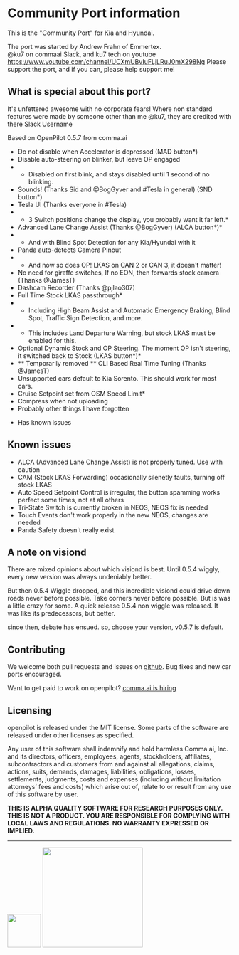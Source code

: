 Community Port information
======

This is the "Community Port" for Kia and Hyundai.

The port was started by Andrew Frahn of Emmertex.  
@ku7 on commaai Slack, and ku7 tech on youtube
https://www.youtube.com/channel/UCXmUBvIuFLjLRuJ0mX298Ng
Please support the port, and if you can, please help support me!



What is special about this port?
------

It's unfettered awesome with no corporate fears!
Where non standard features were made by someone other than me @ku7, they are credited with there Slack Username

Based on OpenPilot 0.5.7 from comma.ai

- Do not disable when Accelerator is depressed (MAD button*)
- Disable auto-steering on blinker, but leave OP engaged
- - Disabled on first blink, and stays disabled until 1 second of no blinking.
- Sounds! (Thanks Sid and @BogGyver and #Tesla in general) (SND button*)
- Tesla UI (Thanks everyone in #Tesla)
- - 3 Switch positions change the display, you probably want it far left.*
- Advanced Lane Change Assist (Thanks @BogGyver) (ALCA button*)*
- - And with Blind Spot Detection for any Kia/Hyundai with it
- Panda auto-detects Camera Pinout
- - And now so does OP!  LKAS on CAN 2 or CAN 3, it doesn't matter!
- No need for giraffe switches, If no EON, then forwards stock camera (Thanks @JamesT)
- Dashcam Recorder (Thanks @pjlao307)
- Full Time Stock LKAS passthrough*
- - Including High Beam Assist and Automatic Emergency Braking, Blind Spot, Traffic Sign Detection, and more.
- - This includes Land Departure Warning, but stock LKAS must be enabled for this.
- Optional Dynamic Stock and OP Steering.  The moment OP isn't steering, it switched back to Stock (LKAS button*)*
- ** Temporarily removed ** CLI Based Real Time Tuning (Thanks @JamesT)
- Unsupported cars default to Kia Sorento.  This should work for most cars.
- Cruise Setpoint set from OSM Speed Limit*
- Compress when not uploading
- Probably other things I have forgotten

* Has known issues

Known issues
------

- ALCA (Advanced Lane Change Assist) is not properly tuned.  Use with caution
- CAM (Stock LKAS Forwarding) occasionally silenetly faults, turning off stock LKAS
- Auto Speed Setpoint Control is irregular, the button spamming works perfect some times, not at all others
- Tri-State Switch is currently broken in NEOS, NEOS fix is needed
- Touch Events don't work properly in the new NEOS, changes are needed
- Panda Safety doesn't really exist


A note on visiond
------

There are mixed opinions about which visiond is best.
Until 0.5.4 wiggly, every new version was always undeniably better.


But then 0.5.4 Wiggle dropped, and this incredible visiond could drive down roads
never before possible.  Take corners never before possible.  But is was a little crazy for some.
A quick release 0.5.4 non wiggle was released.   It was like its predecessors, but better.


since then, debate has ensued.
so, choose your version, v0.5.7 is default.



Contributing
------

We welcome both pull requests and issues on
[github](http://github.com/commaai/openpilot). Bug fixes and new car ports encouraged.

Want to get paid to work on openpilot? [comma.ai is hiring](https://comma.ai/jobs/)

Licensing
------

openpilot is released under the MIT license. Some parts of the software are released under other licenses as specified.

Any user of this software shall indemnify and hold harmless Comma.ai, Inc. and its directors, officers, employees, agents, stockholders, affiliates, subcontractors and customers from and against all allegations, claims, actions, suits, demands, damages, liabilities, obligations, losses, settlements, judgments, costs and expenses (including without limitation attorneys’ fees and costs) which arise out of, relate to or result from any use of this software by user.

**THIS IS ALPHA QUALITY SOFTWARE FOR RESEARCH PURPOSES ONLY. THIS IS NOT A PRODUCT.
YOU ARE RESPONSIBLE FOR COMPLYING WITH LOCAL LAWS AND REGULATIONS.
NO WARRANTY EXPRESSED OR IMPLIED.**

---

<img src="https://d1qb2nb5cznatu.cloudfront.net/startups/i/1061157-bc7e9bf3b246ece7322e6ffe653f6af8-medium_jpg.jpg?buster=1458363130" width="75"></img> <img src="https://cdn-images-1.medium.com/max/1600/1*C87EjxGeMPrkTuVRVWVg4w.png" width="225"></img>
